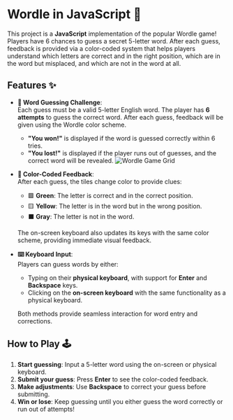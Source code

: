 # Wordle in JavaScript 🚀

This project is a **JavaScript** implementation of the popular Wordle game! Players have 6 chances to guess a secret 5-letter word. After each guess, feedback is provided via a color-coded system that helps players understand which letters are correct and in the right position, which are in the word but misplaced, and which are not in the word at all.

## Features ✨

- **🎯 Word Guessing Challenge**:  
  Each guess must be a valid 5-letter English word. The player has **6 attempts** to guess the correct word. After each guess, feedback will be given using the Wordle color scheme.  
  - **"You won!"** is displayed if the word is guessed correctly within 6 tries.  
  - **"You lost!"** is displayed if the player runs out of guesses, and the correct word will be revealed.
![Wordle Game Grid](blank.png)
- **🎨 Color-Coded Feedback**:  
  After each guess, the tiles change color to provide clues:
  - 🟩 **Green**: The letter is correct and in the correct position.
  - 🟨 **Yellow**: The letter is in the word but in the wrong position.
  - ⬛ **Gray**: The letter is not in the word.
    
  The on-screen keyboard also updates its keys with the same color scheme, providing immediate visual feedback.

- **⌨️ Keyboard Input**:  
  Players can guess words by either:
  - Typing on their **physical keyboard**, with support for **Enter** and **Backspace** keys.
  - Clicking on the **on-screen keyboard** with the same functionality as a physical keyboard.
  
  Both methods provide seamless interaction for word entry and corrections.

## How to Play 🕹️

1. **Start guessing**: Input a 5-letter word using the on-screen or physical keyboard.
2. **Submit your guess**: Press **Enter** to see the color-coded feedback.
3. **Make adjustments**: Use **Backspace** to correct your guess before submitting.
4. **Win or lose**: Keep guessing until you either guess the word correctly or run out of attempts!

